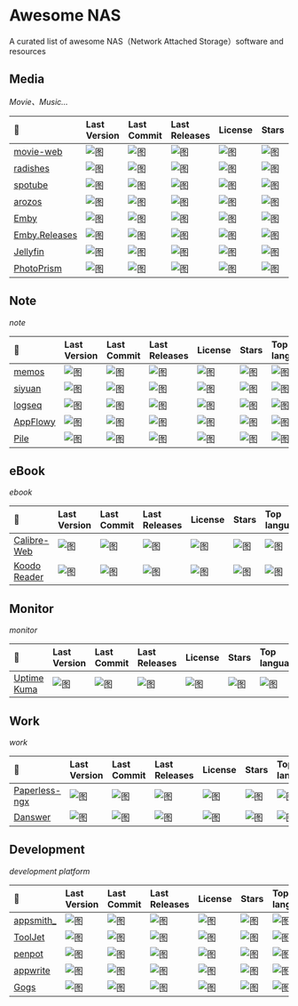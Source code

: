 # Awesome NAS

A curated list of awesome NAS（Network Attached Storage）software and resources

## Media

_Movie、Music..._

| 🔗                                                                                        | Last Version                                                                             | Last Commit                                                                                | Last Releases                                                                               | License                                                                                | Stars                                                                                           | Top language                                                                          |
| :---------------------------------------------------------------------------------------- | :--------------------------------------------------------------------------------------- | :----------------------------------------------------------------------------------------- | :------------------------------------------------------------------------------------------ | :------------------------------------------------------------------------------------- | :---------------------------------------------------------------------------------------------- | :------------------------------------------------------------------------------------ |
| <a href="https://github.com/movie-web/movie-web" target="_blank">movie-web</a>            | ![图](https://img.shields.io/github/v/release/movie-web/movie-web?label= "title")        | ![图](https://img.shields.io/github/last-commit/movie-web/movie-web?label= "title")        | ![图](https://img.shields.io/github/release-date/movie-web/movie-web?label= "title")        | ![图](https://img.shields.io/github/license/movie-web/movie-web?label= "title")        | ![图](https://img.shields.io/github/stars/movie-web/movie-web?label=&style=flat "title")        | ![图](https://img.shields.io/github/languages/top/movie-web/movie-web "title")        |
| <a href="https://github.com/radishes-music/radishes" target="_blank">radishes</a>         | ![图](https://img.shields.io/github/v/release/radishes-music/radishes?label= "title")    | ![图](https://img.shields.io/github/last-commit/radishes-music/radishes?label= "title")    | ![图](https://img.shields.io/github/release-date/radishes-music/radishes?label= "title")    | ![图](https://img.shields.io/github/license/radishes-music/radishes?label= "title")    | ![图](https://img.shields.io/github/stars/radishes-music/radishes?label=&style=flat "title")    | ![图](https://img.shields.io/github/languages/top/radishes-music/radishes "title")    |
| <a href="https://github.com/KRTirtho/spotube" target="_blank">spotube</a>                 | ![图](https://img.shields.io/github/v/release/KRTirtho/spotube?label= "title")           | ![图](https://img.shields.io/github/last-commit/KRTirtho/spotube?label= "title")           | ![图](https://img.shields.io/github/release-date/KRTirtho/spotube?label= "title")           | ![图](https://img.shields.io/github/license/KRTirtho/spotube?label= "title")           | ![图](https://img.shields.io/github/stars/KRTirtho/spotube?label=&style=flat "title")           | ![图](https://img.shields.io/github/languages/top/KRTirtho/spotube "title")           |
| <a href="https://github.com/tobychui/arozos" target="_blank">arozos</a>                   | ![图](https://img.shields.io/github/v/release/tobychui/arozos?label= "title")            | ![图](https://img.shields.io/github/last-commit/tobychui/arozos?label= "title")            | ![图](https://img.shields.io/github/release-date/tobychui/arozos?label= "title")            | ![图](https://img.shields.io/github/license/tobychui/arozos?label= "title")            | ![图](https://img.shields.io/github/stars/tobychui/arozos?label=&style=flat "title")            | ![图](https://img.shields.io/github/languages/top/tobychui/arozos "title")            |
| <a href="https://github.com/MediaBrowser/Emby" target="_blank">Emby</a>                   | ![图](https://img.shields.io/github/v/release/MediaBrowser/Emby?label= "title")          | ![图](https://img.shields.io/github/last-commit/MediaBrowser/Emby?label= "title")          | ![图](https://img.shields.io/github/release-date/MediaBrowser/Emby?label= "title")          | ![图](https://img.shields.io/github/license/MediaBrowser/Emby?label= "title")          | ![图](https://img.shields.io/github/stars/MediaBrowser/Emby?label=&style=flat "title")          | ![图](https://img.shields.io/github/languages/top/MediaBrowser/Emby "title")          |
| <a href="https://github.com/MediaBrowser/Emby.Releases" target="_blank">Emby.Releases</a> | ![图](https://img.shields.io/github/v/release/MediaBrowser/Emby.Releases?label= "title") | ![图](https://img.shields.io/github/last-commit/MediaBrowser/Emby.Releases?label= "title") | ![图](https://img.shields.io/github/release-date/MediaBrowser/Emby.Releases?label= "title") | ![图](https://img.shields.io/github/license/MediaBrowser/Emby.Releases?label= "title") | ![图](https://img.shields.io/github/stars/MediaBrowser/Emby.Releases?label=&style=flat "title") | ![图](https://img.shields.io/github/languages/top/MediaBrowser/Emby.Releases "title") |
| <a href="https://github.com/jellyfin/jellyfin" target="_blank">Jellyfin</a>               | ![图](https://img.shields.io/github/v/release/jellyfin/jellyfin?label= "title")          | ![图](https://img.shields.io/github/last-commit/jellyfin/jellyfin?label= "title")          | ![图](https://img.shields.io/github/release-date/jellyfin/jellyfin?label= "title")          | ![图](https://img.shields.io/github/license/jellyfin/jellyfin?label= "title")          | ![图](https://img.shields.io/github/stars/jellyfin/jellyfin?label=&style=flat "title")          | ![图](https://img.shields.io/github/languages/top/jellyfin/jellyfin "title")          |
| <a href="https://github.com/photoprism/photoprism" target="_blank">PhotoPrism</a>         | ![图](https://img.shields.io/github/v/release/photoprism/photoprism?label= "title")      | ![图](https://img.shields.io/github/last-commit/photoprism/photoprism?label= "title")      | ![图](https://img.shields.io/github/release-date/photoprism/photoprism?label= "title")      | ![图](https://img.shields.io/github/license/photoprism/photoprism?label= "title")      | ![图](https://img.shields.io/github/stars/photoprism/photoprism?label=&style=flat "title")      | ![图](https://img.shields.io/github/languages/top/photoprism/photoprism "title")      |

## Note

_note_

| 🔗                                                                             | Last Version                                                                       | Last Commit                                                                          | Last Releases                                                                         | License                                                                          | Stars                                                                                     | Top language                                                                    |
| :----------------------------------------------------------------------------- | :--------------------------------------------------------------------------------- | :----------------------------------------------------------------------------------- | :------------------------------------------------------------------------------------ | :------------------------------------------------------------------------------- | :---------------------------------------------------------------------------------------- | :------------------------------------------------------------------------------ |
| <a href="https://github.com/usememos/memos" target="_blank">memos</a>          | ![图](https://img.shields.io/github/v/release/usememos/memos?label= "title")       | ![图](https://img.shields.io/github/last-commit/usememos/memos?label= "title")       | ![图](https://img.shields.io/github/release-date/usememos/memos?label= "title")       | ![图](https://img.shields.io/github/license/usememos/memos?label= "title")       | ![图](https://img.shields.io/github/stars/usememos/memos?label=&style=flat "title")       | ![图](https://img.shields.io/github/languages/top/usememos/memos "title")       |
| <a href="https://github.com/siyuan-note/siyuan" target="_blank">siyuan</a>     | ![图](https://img.shields.io/github/v/release/siyuan-note/siyuan?label= "title")   | ![图](https://img.shields.io/github/last-commit/siyuan-note/siyuan?label= "title")   | ![图](https://img.shields.io/github/release-date/siyuan-note/siyuan?label= "title")   | ![图](https://img.shields.io/github/license/siyuan-note/siyuan?label= "title")   | ![图](https://img.shields.io/github/stars/siyuan-note/siyuan?label=&style=flat "title")   | ![图](https://img.shields.io/github/languages/top/siyuan-note/siyuan "title")   |
| <a href="https://github.com/logseq/logseq" target="_blank">logseq</a>          | ![图](https://img.shields.io/github/v/release/logseq/logseq?label= "title")        | ![图](https://img.shields.io/github/last-commit/logseq/logseq?label= "title")        | ![图](https://img.shields.io/github/release-date/logseq/logseq?label= "title")        | ![图](https://img.shields.io/github/license/logseq/logseq?label= "title")        | ![图](https://img.shields.io/github/stars/logseq/logseq?label=&style=flat "title")        | ![图](https://img.shields.io/github/languages/top/logseq/logseq "title")        |
| <a href="https://github.com/AppFlowy-IO/AppFlowy" target="_blank">AppFlowy</a> | ![图](https://img.shields.io/github/v/release/AppFlowy-IO/AppFlowy?label= "title") | ![图](https://img.shields.io/github/last-commit/AppFlowy-IO/AppFlowy?label= "title") | ![图](https://img.shields.io/github/release-date/AppFlowy-IO/AppFlowy?label= "title") | ![图](https://img.shields.io/github/license/AppFlowy-IO/AppFlowy?label= "title") | ![图](https://img.shields.io/github/stars/AppFlowy-IO/AppFlowy?label=&style=flat "title") | ![图](https://img.shields.io/github/languages/top/AppFlowy-IO/AppFlowy "title") |
| <a href="https://github.com/UdaraJay/Pile" target="_blank">Pile</a>            | ![图](https://img.shields.io/github/v/release/UdaraJay/Pile?label= "title")        | ![图](https://img.shields.io/github/last-commit/UdaraJay/Pile?label= "title")        | ![图](https://img.shields.io/github/release-date/UdaraJay/Pile?label= "title")        | ![图](https://img.shields.io/github/license/UdaraJay/Pile?label= "title")        | ![图](https://img.shields.io/github/stars/UdaraJay/Pile?label=&style=flat "title")        | ![图](https://img.shields.io/github/languages/top/UdaraJay/Pile "title")        |

## eBook

_ebook_

| 🔗                                                                                      | Last Version                                                                            | Last Commit                                                                               | Last Releases                                                                              | License                                                                               | Stars                                                                                          | Top language                                                                         |
| :-------------------------------------------------------------------------------------- | :-------------------------------------------------------------------------------------- | :---------------------------------------------------------------------------------------- | :----------------------------------------------------------------------------------------- | :------------------------------------------------------------------------------------ | :--------------------------------------------------------------------------------------------- | :----------------------------------------------------------------------------------- |
| <a href="https://github.com/janeczku/calibre-web" target="_blank">Calibre-Web</a>       | ![图](https://img.shields.io/github/v/release/janeczku/calibre-web?label= "title")      | ![图](https://img.shields.io/github/last-commit/janeczku/calibre-web?label= "title")      | ![图](https://img.shields.io/github/release-date/janeczku/calibre-web?label= "title")      | ![图](https://img.shields.io/github/license/janeczku/calibre-web?label= "title")      | ![图](https://img.shields.io/github/stars/janeczku/calibre-web?label=&style=flat "title")      | ![图](https://img.shields.io/github/languages/top/janeczku/calibre-web "title")      |
| <a href="https://github.com/koodo-reader/koodo-reader" target="_blank">Koodo Reader</a> | ![图](https://img.shields.io/github/v/release/koodo-reader/koodo-reader?label= "title") | ![图](https://img.shields.io/github/last-commit/koodo-reader/koodo-reader?label= "title") | ![图](https://img.shields.io/github/release-date/koodo-reader/koodo-reader?label= "title") | ![图](https://img.shields.io/github/license/koodo-reader/koodo-reader?label= "title") | ![图](https://img.shields.io/github/stars/koodo-reader/koodo-reader?label=&style=flat "title") | ![图](https://img.shields.io/github/languages/top/koodo-reader/koodo-reader "title") |

## Monitor

_monitor_

| 🔗                                                                                | Last Version                                                                       | Last Commit                                                                          | Last Releases                                                                         | License                                                                          | Stars                                                                                     | Top language                                                                    |
| :-------------------------------------------------------------------------------- | :--------------------------------------------------------------------------------- | :----------------------------------------------------------------------------------- | :------------------------------------------------------------------------------------ | :------------------------------------------------------------------------------- | :---------------------------------------------------------------------------------------- | :------------------------------------------------------------------------------ |
| <a href="https://github.com/louislam/uptime-kuma" target="_blank">Uptime Kuma</a> | ![图](https://img.shields.io/github/v/release/louislam/uptime-kuma?label= "title") | ![图](https://img.shields.io/github/last-commit/louislam/uptime-kuma?label= "title") | ![图](https://img.shields.io/github/release-date/louislam/uptime-kuma?label= "title") | ![图](https://img.shields.io/github/license/louislam/uptime-kuma?label= "title") | ![图](https://img.shields.io/github/stars/louislam/uptime-kuma?label=&style=flat "title") | ![图](https://img.shields.io/github/languages/top/louislam/uptime-kuma "title") |

## Work

_work_

| 🔗                                                                                         | Last Version                                                                              | Last Commit                                                                                 | Last Releases                                                                                | License                                                                                 | Stars                                                                                            | Top language                                                                           |
| :----------------------------------------------------------------------------------------- | :---------------------------------------------------------------------------------------- | :------------------------------------------------------------------------------------------ | :------------------------------------------------------------------------------------------- | :-------------------------------------------------------------------------------------- | :----------------------------------------------------------------------------------------------- | :------------------------------------------------------------------------------------- |
| <a href="https://github.com/paperless-ngx/paperless-ngx" target="_blank">Paperless-ngx</a> | ![图](https://img.shields.io/github/v/release/paperless-ngx/paperless-ngx?label= "title") | ![图](https://img.shields.io/github/last-commit/paperless-ngx/paperless-ngx?label= "title") | ![图](https://img.shields.io/github/release-date/paperless-ngx/paperless-ngx?label= "title") | ![图](https://img.shields.io/github/license/paperless-ngx/paperless-ngx?label= "title") | ![图](https://img.shields.io/github/stars/paperless-ngx/paperless-ngx?label=&style=flat "title") | ![图](https://img.shields.io/github/languages/top/paperless-ngx/paperless-ngx "title") |
| <a href="https://github.com/danswer-ai/danswer" target="_blank">Danswer</a>                | ![图](https://img.shields.io/github/v/release/danswer-ai/danswer?label= "title")          | ![图](https://img.shields.io/github/last-commit/danswer-ai/danswer?label= "title")          | ![图](https://img.shields.io/github/release-date/danswer-ai/danswer?label= "title")          | ![图](https://img.shields.io/github/license/danswer-ai/danswer?label= "title")          | ![图](https://img.shields.io/github/stars/danswer-ai/danswer?label=&style=flat "title")          | ![图](https://img.shields.io/github/languages/top/danswer-ai/danswer "title")          |

## Development

_development platform_

| 🔗                                                                               | Last Version                                                                       | Last Commit                                                                          | Last Releases                                                                         | License                                                                          | Stars                                                                                     | Top language                                                                    |
| :------------------------------------------------------------------------------- | :--------------------------------------------------------------------------------- | :----------------------------------------------------------------------------------- | :------------------------------------------------------------------------------------ | :------------------------------------------------------------------------------- | :---------------------------------------------------------------------------------------- | :------------------------------------------------------------------------------ |
| <a href="https://github.com/appsmithorg/appsmith" target="_blank">appsmith\_</a> | ![图](https://img.shields.io/github/v/release/appsmithorg/appsmith?label= "title") | ![图](https://img.shields.io/github/last-commit/appsmithorg/appsmith?label= "title") | ![图](https://img.shields.io/github/release-date/appsmithorg/appsmith?label= "title") | ![图](https://img.shields.io/github/license/appsmithorg/appsmith?label= "title") | ![图](https://img.shields.io/github/stars/appsmithorg/appsmith?label=&style=flat "title") | ![图](https://img.shields.io/github/languages/top/appsmithorg/appsmith "title") |
| <a href="https://github.com/ToolJet/ToolJet" target="_blank">ToolJet</a>         | ![图](https://img.shields.io/github/v/release/ToolJet/ToolJet?label= "title")      | ![图](https://img.shields.io/github/last-commit/ToolJet/ToolJet?label= "title")      | ![图](https://img.shields.io/github/release-date/ToolJet/ToolJet?label= "title")      | ![图](https://img.shields.io/github/license/ToolJet/ToolJet?label= "title")      | ![图](https://img.shields.io/github/stars/ToolJet/ToolJet?label=&style=flat "title")      | ![图](https://img.shields.io/github/languages/top/ToolJet/ToolJet "title")      |
| <a href="https://github.com/penpot/penpot" target="_blank">penpot</a>            | ![图](https://img.shields.io/github/v/release/penpot/penpot?label= "title")        | ![图](https://img.shields.io/github/last-commit/penpot/penpot?label= "title")        | ![图](https://img.shields.io/github/release-date/penpot/penpot?label= "title")        | ![图](https://img.shields.io/github/license/penpot/penpot?label= "title")        | ![图](https://img.shields.io/github/stars/penpot/penpot?label=&style=flat "title")        | ![图](https://img.shields.io/github/languages/top/penpot/penpot "title")        |
| <a href="https://github.com/appwrite/appwrite" target="_blank">appwrite</a>      | ![图](https://img.shields.io/github/v/release/appwrite/appwrite?label= "title")    | ![图](https://img.shields.io/github/last-commit/appwrite/appwrite?label= "title")    | ![图](https://img.shields.io/github/release-date/appwrite/appwrite?label= "title")    | ![图](https://img.shields.io/github/license/appwrite/appwrite?label= "title")    | ![图](https://img.shields.io/github/stars/appwrite/appwrite?label=&style=flat "title")    | ![图](https://img.shields.io/github/languages/top/appwrite/appwrite "title")    |
| <a href="https://github.com/gogs/gogs" target="_blank">Gogs</a>                  | ![图](https://img.shields.io/github/v/release/gogs/gogs?label= "title")            | ![图](https://img.shields.io/github/last-commit/gogs/gogs?label= "title")            | ![图](https://img.shields.io/github/release-date/gogs/gogs?label= "title")            | ![图](https://img.shields.io/github/license/gogs/gogs?label= "title")            | ![图](https://img.shields.io/github/stars/gogs/gogs?label=&style=flat "title")            | ![图](https://img.shields.io/github/languages/top/gogs/gogs "title")            |
